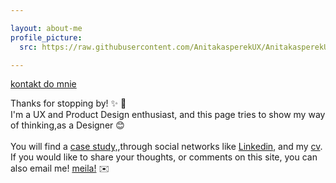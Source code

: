 ```yaml
---

layout: about-me
profile_picture:
  src: https://raw.githubusercontent.com/AnitakasperekUX/AnitakasperekUX.github.io/main/assets/img/profile-pic%20.jpg

---
```


[kontakt do mnie](#footer)


Thanks for stopping by! ✨ 👋 <br>
I'm a UX and Product Design enthusiast, and this page tries to show my way of thinking,as a Designer 😊 <br><br>
You will find a <a href="https://anitakasperekux.github.io/portfolio">case study,</a>,through social networks like [Linkedin](https://www.linkedin.com/in/anita-kasperek/), and my <a href="https://drive.google.com/drive/folders/1xgnFojJ_J6wicAkPbaV662YhJ7KLHCxb?usp=sharing">cv</a>. 
<br>If you would like to share your thoughts, or comments on this site, you can also email me! <a href="https://www.linkedin.com/in/anita-kasperek/">meila!</a> :envelope:
 

